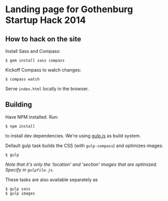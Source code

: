 # Landing page for Gothenburg Startup Hack 2014

## How to hack on the site

Install Sass and Compass:

	$ gem install sass compass

Kickoff Compass to watch changes:

	$ compass watch

Serve `index.html` locally in the browser.

## Building

Have NPM installed. Run:

	$ npm install

to install dev dependencies. We're using [gulp.js](http://gulpjs.com/) as build system.

Default gulp task builds the CSS (with `gulp-compass`) and optimizes images:

	$ gulp

*Note that it's only the 'location' and 'section' images that are optimized. Specify in `gulpfile.js`.*

These tasks are also available separately as

	$ gulp sass
	$ gulp images
